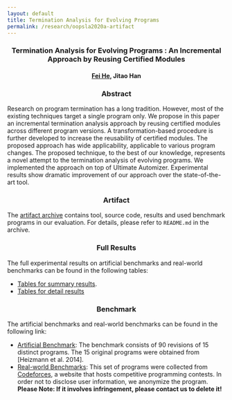```yaml
---
layout: default
title: Termination Analysis for Evolving Programs 
permalink: /research/oopsla2020a-artifact
---
```


### <center> Termination Analysis for Evolving Programs : An Incremental Approach by Reusing Certified Modules</center>

#### <center><a href="https://feihe.github.io/">Fei He</a>, Jitao Han</center>

### <center>Abstract</center>

Research on program termination has a long tradition. However, most of the existing techniques target a single program only. We propose in this paper an incremental termination analysis approach by reusing certified modules across different program versions. A transformation-based procedure is further developed to increase the reusability of certified modules. The proposed approach has wide applicability, applicable to various program changes. The proposed technique, to the best of our knowledge, represents a novel attempt to the termination analysis of evolving programs. We implemented the approach on top of Ultimate Automizer. Experimental results show dramatic improvement of our approach over the state-of-the-art tool.

### <center>Artifact</center>

The  [artifact archive](https://cloud.tsinghua.edu.cn/f/9cf41e3252eb4b4d8ae3/?dl=1) contains tool, source code, results and used benchmark programs in our evaluation. For details, please refer to `README.md` in the archive.  

### <center>Full Results</center>

The full experimental results on artificial benchmarks and real-world benchmarks can be found in the following tables:

- [Tables for summary results](https://cloud.tsinghua.edu.cn/f/3e3525dec69f44c28ab8/?dl=1).
- [Tables for detail results](https://cloud.tsinghua.edu.cn/f/b38c0908f02948a3aa91/?dl=1)

### <center>Benchmark</center>

The artificial benchmarks and real-world benchmarks can be found in the following link:

- [Artificial Benchmark](https://cloud.tsinghua.edu.cn/f/96f03a5955c143948081/?dl=1): The benchmark consists of 90 revisions of 15 distinct programs. The 15 original programs were obtained from [Heizmann et al. 2014].
- [Real-world Benchmarks](https://cloud.tsinghua.edu.cn/f/e6f8eb2602654a258c79/?dl=1): This set of programs were collected from [Codeforces](https://codeforces.com/), a website that hosts competitive programming contests. In order not to disclose user information, we anonymize the program. 
  **Please Note: If it involves infringement, please contact us to delete it!**
